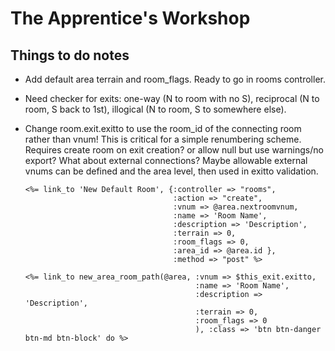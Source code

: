The Apprentice's Workshop
=========================

Things to do notes
-----------
* Add default area terrain and room_flags.  Ready to go in rooms controller.
* Need checker for exits: one-way (N to room with no S), reciprocal (N to room, S back to 1st), illogical (N to room, S to somewhere else). 
* Change room.exit.exitto to use the room_id of the connecting room rather than vnum! This is critical for a simple renumbering scheme. Requires create room on exit creation? or allow null but use warnings/no export? What about external connections?  Maybe allowable external vnums can be defined and the area level, then used in exitto validation.








      <%= link_to 'New Default Room', {:controller => "rooms", 
                                       :action => "create", 
                                       :vnum => @area.nextroomvnum,
                                       :name => 'Room Name',
                                       :description => 'Description',
                                       :terrain => 0,
                                       :room_flags => 0,
                                       :area_id => @area.id },
                                       :method => "post" %>
                                       
      <%= link_to new_area_room_path(@area, :vnum => $this_exit.exitto,
                                            :name => 'Room Name',
                                            :description => 'Description',
                                            :terrain => 0,
                                            :room_flags => 0
                                            ), :class => 'btn btn-danger btn-md btn-block' do %>